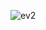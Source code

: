 ![ev2](https://user-images.githubusercontent.com/94521102/157691909-8a648c0a-9978-45c1-98e5-d699b2f65314.jpeg)
